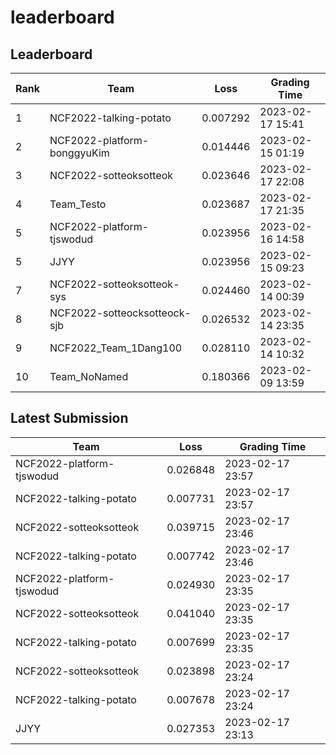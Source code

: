 
# leaderboard
## Leaderboard
|Rank|Team|Loss|Grading Time|
|----|----|----|------------|
|1|NCF2022-talking-potato|0.007292|2023-02-17 15:41|
|2|NCF2022-platform-bonggyuKim|0.014446|2023-02-15 01:19|
|3|NCF2022-sotteoksotteok|0.023646|2023-02-17 22:08|
|4|Team_Testo|0.023687|2023-02-17 21:35|
|5|NCF2022-platform-tjswodud|0.023956|2023-02-16 14:58|
|5|JJYY|0.023956|2023-02-15 09:23|
|7|NCF2022-sotteoksotteok-sys|0.024460|2023-02-14 00:39|
|8|NCF2022-sotteocksotteock-sjb|0.026532|2023-02-14 23:35|
|9|NCF2022_Team_1Dang100|0.028110|2023-02-14 10:32|
|10|Team_NoNamed|0.180366|2023-02-09 13:59|

## Latest Submission
|Team|Loss|Grading Time|
|----|----|------------|
|NCF2022-platform-tjswodud|0.026848|2023-02-17 23:57|
|NCF2022-talking-potato|0.007731|2023-02-17 23:57|
|NCF2022-sotteoksotteok|0.039715|2023-02-17 23:46|
|NCF2022-talking-potato|0.007742|2023-02-17 23:46|
|NCF2022-platform-tjswodud|0.024930|2023-02-17 23:35|
|NCF2022-sotteoksotteok|0.041040|2023-02-17 23:35|
|NCF2022-talking-potato|0.007699|2023-02-17 23:35|
|NCF2022-sotteoksotteok|0.023898|2023-02-17 23:24|
|NCF2022-talking-potato|0.007678|2023-02-17 23:24|
|JJYY|0.027353|2023-02-17 23:13|
